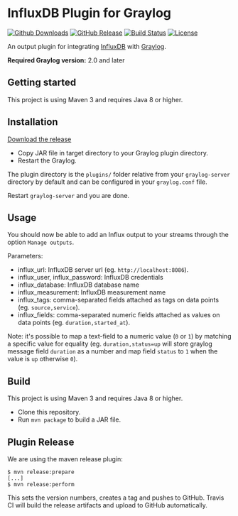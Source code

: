 # InfluxDB Plugin for Graylog

[![Github Downloads](https://img.shields.io/github/downloads/nitrotm/graylog-plugin-influxdb/total.svg)](https://github.com/nitrotm/graylog-plugin-influxdb/releases)
[![GitHub Release](https://img.shields.io/github/release/nitrotm/graylog-plugin-influxdb.svg)](https://github.com/nitrotm/graylog-plugin-influxdb/releases)
[![Build Status](https://travis-ci.com/nitrotm/graylog-plugin-influxdb.svg?branch=master)](https://travis-ci.com/nitrotm/graylog-plugin-influxdb)
[![License](https://img.shields.io/github/license/nitrotm/graylog-plugin-influxdb)](https://www.apache.org/licenses/LICENSE-2.0.txt)

An output plugin for integrating [InfluxDB](http://www.influxdata.com) with [Graylog](https://www.graylog.org).

**Required Graylog version:** 2.0 and later

## Getting started

This project is using Maven 3 and requires Java 8 or higher.

## Installation

[Download the release](https://github.com/nitrotm/graylog-plugin-influx)

* Copy JAR file in target directory to your Graylog plugin directory.
* Restart the Graylog.

The plugin directory is the `plugins/` folder relative from your `graylog-server` directory by default
and can be configured in your `graylog.conf` file.

Restart `graylog-server` and you are done.

## Usage

You should now be able to add an Influx output to your streams through the option `Manage outputs`.

Parameters:

* influx_url: InfluxDB server url (eg. `http://localhost:8086`).
* influx_user, influx_password: InfluxDB credentials
* influx_database: InfluxDB database name
* influx_measurement: InfluxDB measurement name
* influx_tags: comma-separated fields attached as tags on data points (eg. `source,service`).
* influx_fields: comma-separated numeric fields attached as values on data points (eg. `duration,started_at`).

Note: it's possible to map a text-field to a numeric value (`0` or `1`) by matching a specific value for equality (eg. `duration,status=up` will store graylog message field `duration` as a number and map field `status` to `1` when the value is `up` otherwise `0`).

## Build

This project is using Maven 3 and requires Java 8 or higher.

* Clone this repository.
* Run `mvn package` to build a JAR file.

## Plugin Release

We are using the maven release plugin:

```
$ mvn release:prepare
[...]
$ mvn release:perform
```

This sets the version numbers, creates a tag and pushes to GitHub. Travis CI will build the release artifacts and upload to GitHub automatically.
